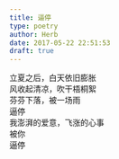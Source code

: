 ```yaml
---  
title: 逼停  
type: poetry  
author: Herb  
date: 2017-05-22 22:51:53  
draft: true
---  
```

立夏之后，白天依旧膨胀  
风收起清凉，吹干梧桐絮  
芬芬下落，被一场雨  
逼停  
我澎湃的爱意，飞涨的心事  
被你  
逼停